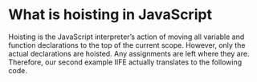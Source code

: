 # What is hoisting in JavaScript

Hoisting is the JavaScript interpreter’s action of moving all variable and function declarations to the top of the current scope. However, only the actual declarations are hoisted. Any assignments are left where they are. Therefore, our second example IIFE actually translates to the following code.